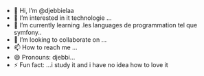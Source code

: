 - 👋 Hi, I’m @djebbielaa
- 👀 I’m interested in it technologie  ...
- 🌱 I’m currently learning .les languages de programmation tel que symfony..
- 💞️ I’m looking to collaborate on ...
- 📫 How to reach me ...
- 😄 Pronouns: djebbi...
- ⚡ Fun fact: ...i study it and i have no idea how to love it 

<!---
djebbielaa/djebbielaa is a ✨ special ✨ repository because its `README.md` (this file) appears on your GitHub profile.
You can click the Preview link to take a look at your changes.
--->
